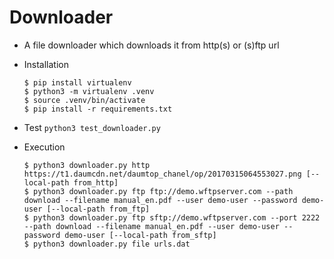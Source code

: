 # Downloader

* A file downloader which downloads it from http(s) or (s)ftp url
* Installation

  ```
  $ pip install virtualenv
  $ python3 -m virtualenv .venv
  $ source .venv/bin/activate
  $ pip install -r requirements.txt
  ```
* Test `python3 test_downloader.py`
* Execution

  ```
  $ python3 downloader.py http https://t1.daumcdn.net/daumtop_chanel/op/20170315064553027.png [--local-path from_http]
  $ python3 downloader.py ftp ftp://demo.wftpserver.com --path download --filename manual_en.pdf --user demo-user --password demo-user [--local-path from_ftp]
  $ python3 downloader.py ftp sftp://demo.wftpserver.com --port 2222 --path download --filename manual_en.pdf --user demo-user --password demo-user [--local-path from_sftp]
  $ python3 downloader.py file urls.dat
  ```
